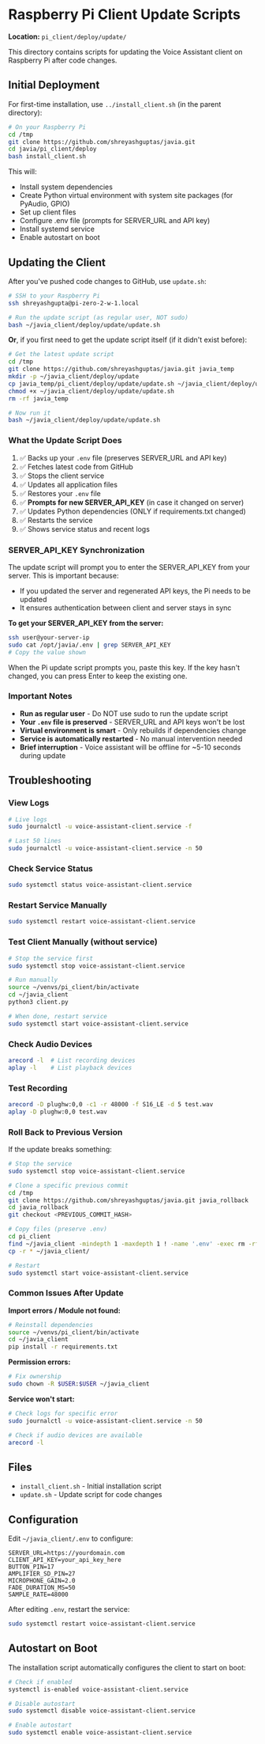 # Raspberry Pi Client Update Scripts

**Location:** `pi_client/deploy/update/`

This directory contains scripts for updating the Voice Assistant client on Raspberry Pi after code changes.

## Initial Deployment

For first-time installation, use `../install_client.sh` (in the parent directory):

```bash
# On your Raspberry Pi
cd /tmp
git clone https://github.com/shreyashguptas/javia.git
cd javia/pi_client/deploy
bash install_client.sh
```

This will:
- Install system dependencies
- Create Python virtual environment with system site packages (for PyAudio, GPIO)
- Set up client files
- Configure .env file (prompts for SERVER_URL and API key)
- Install systemd service
- Enable autostart on boot

## Updating the Client

After you've pushed code changes to GitHub, use `update.sh`:

```bash
# SSH to your Raspberry Pi
ssh shreyashgupta@pi-zero-2-w-1.local

# Run the update script (as regular user, NOT sudo)
bash ~/javia_client/deploy/update/update.sh
```

**Or**, if you first need to get the update script itself (if it didn't exist before):

```bash
# Get the latest update script
cd /tmp
git clone https://github.com/shreyashguptas/javia.git javia_temp
mkdir -p ~/javia_client/deploy/update
cp javia_temp/pi_client/deploy/update/update.sh ~/javia_client/deploy/update/
chmod +x ~/javia_client/deploy/update/update.sh
rm -rf javia_temp

# Now run it
bash ~/javia_client/deploy/update/update.sh
```

### What the Update Script Does

1. ✅ Backs up your `.env` file (preserves SERVER_URL and API key)
2. ✅ Fetches latest code from GitHub
3. ✅ Stops the client service
4. ✅ Updates all application files
5. ✅ Restores your `.env` file
6. ✅ **Prompts for new SERVER_API_KEY** (in case it changed on server)
7. ✅ Updates Python dependencies (ONLY if requirements.txt changed)
8. ✅ Restarts the service
9. ✅ Shows service status and recent logs

### SERVER_API_KEY Synchronization

The update script will prompt you to enter the SERVER_API_KEY from your server. This is important because:
- If you updated the server and regenerated API keys, the Pi needs to be updated
- It ensures authentication between client and server stays in sync

**To get your SERVER_API_KEY from the server:**
```bash
ssh user@your-server-ip
sudo cat /opt/javia/.env | grep SERVER_API_KEY
# Copy the value shown
```

When the Pi update script prompts you, paste this key. If the key hasn't changed, you can press Enter to keep the existing one.

### Important Notes

- **Run as regular user** - Do NOT use sudo to run the update script
- **Your `.env` file is preserved** - SERVER_URL and API keys won't be lost
- **Virtual environment is smart** - Only rebuilds if dependencies change
- **Service is automatically restarted** - No manual intervention needed
- **Brief interruption** - Voice assistant will be offline for ~5-10 seconds during update

## Troubleshooting

### View Logs
```bash
# Live logs
sudo journalctl -u voice-assistant-client.service -f

# Last 50 lines
sudo journalctl -u voice-assistant-client.service -n 50
```

### Check Service Status
```bash
sudo systemctl status voice-assistant-client.service
```

### Restart Service Manually
```bash
sudo systemctl restart voice-assistant-client.service
```

### Test Client Manually (without service)
```bash
# Stop the service first
sudo systemctl stop voice-assistant-client.service

# Run manually
source ~/venvs/pi_client/bin/activate
cd ~/javia_client
python3 client.py

# When done, restart service
sudo systemctl start voice-assistant-client.service
```

### Check Audio Devices
```bash
arecord -l  # List recording devices
aplay -l    # List playback devices
```

### Test Recording
```bash
arecord -D plughw:0,0 -c1 -r 48000 -f S16_LE -d 5 test.wav
aplay -D plughw:0,0 test.wav
```

### Roll Back to Previous Version

If the update breaks something:

```bash
# Stop the service
sudo systemctl stop voice-assistant-client.service

# Clone a specific previous commit
cd /tmp
git clone https://github.com/shreyashguptas/javia.git javia_rollback
cd javia_rollback
git checkout <PREVIOUS_COMMIT_HASH>

# Copy files (preserve .env)
cd pi_client
find ~/javia_client -mindepth 1 -maxdepth 1 ! -name '.env' -exec rm -rf {} +
cp -r * ~/javia_client/

# Restart
sudo systemctl start voice-assistant-client.service
```

### Common Issues After Update

**Import errors / Module not found:**
```bash
# Reinstall dependencies
source ~/venvs/pi_client/bin/activate
cd ~/javia_client
pip install -r requirements.txt
```

**Permission errors:**
```bash
# Fix ownership
sudo chown -R $USER:$USER ~/javia_client
```

**Service won't start:**
```bash
# Check logs for specific error
sudo journalctl -u voice-assistant-client.service -n 50

# Check if audio devices are available
arecord -l
```

## Files

- `install_client.sh` - Initial installation script
- `update.sh` - Update script for code changes

## Configuration

Edit `~/javia_client/.env` to configure:

```env
SERVER_URL=https://yourdomain.com
CLIENT_API_KEY=your_api_key_here
BUTTON_PIN=17
AMPLIFIER_SD_PIN=27
MICROPHONE_GAIN=2.0
FADE_DURATION_MS=50
SAMPLE_RATE=48000
```

After editing `.env`, restart the service:
```bash
sudo systemctl restart voice-assistant-client.service
```

## Autostart on Boot

The installation script automatically configures the client to start on boot:

```bash
# Check if enabled
systemctl is-enabled voice-assistant-client.service

# Disable autostart
sudo systemctl disable voice-assistant-client.service

# Enable autostart
sudo systemctl enable voice-assistant-client.service
```


